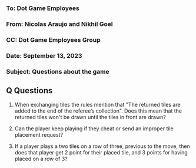 ### To: Dot Game Employees

### From: Nicolas Araujo and Nikhil Goel

### CC: Dot Game Employees Group

### Date: September 13, 2023

### Subject: Questions about the game

## Q Questions

1. When exchanging tiles the rules mention that "The returned tiles are added to the end of the referee’s collection". Does this mean that the returned tiles won't be drawn until the tiles in front are drawn?

2. Can the player keep playing if they cheat or send an improper tile placement request?

3. If a player plays a two tiles on a row of three, previous to the move, then does that player get 2 point for their placed tile, and 3 points for having placed on a row of 3?

